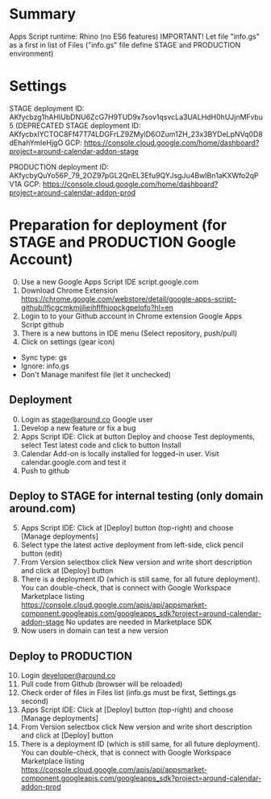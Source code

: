 # Summary

Apps Script runtime: Rhino (no ES6 features)
IMPORTANT! Let file "info.gs" as a first in list of Files ("info.gs" file define STAGE and PRODUCTION environment)

# Settings

STAGE deployment ID: AKfycbzg1hAHIUbDNU6ZcG7H9TUD9x7sov1qsvcLa3UALHdH0hUJjnMFvbu5
(DEPRECATED STAGE deployment ID: AKfycbxIYCTOC8Ff47T74LDGFrLZ9ZMylD6OZum1ZH_23x3BYDeLpNVq0D8dEhahYmIeHjgO
GCP: https://console.cloud.google.com/home/dashboard?project=around-calendar-addon-stage

PRODUCTION deployment ID: AKfycbyQuYo56P_79_2OZ97pGL2QnEL3Efu9QYJsgJu4BwIBn1aKXWfo2qPV1A
GCP: https://console.cloud.google.com/home/dashboard?project=around-calendar-addon-prod

# Preparation for deployment (for STAGE and PRODUCTION Google Account)

0. Use a new Google Apps Script IDE script.google.com
1. Download Chrome Extension https://chrome.google.com/webstore/detail/google-apps-script-github/lfjcgcmkmjjlieihflfhjopckgpelofo?hl=en
2. Login to to your Github account in Chrome extension Google Apps Script github
3. There is a new buttons in IDE menu (Select repository, push/pull)
4. Click on settings (gear icon)

- Sync type: gs
- Ignore: info.gs
- Don't Manage manifest file (let it unchecked)

## Deployment

0. Login as stage@around.co Google user
1. Develop a new feature or fix a bug
2. Apps Script IDE: Click at button Deploy and choose Test deployments, select Test latest code and click to button Install
3. Calendar Add-on is locally installed for logged-in user. Visit calendar.google.com and test it
4. Push to github

## Deploy to STAGE for internal testing (only domain around.com)

5. Apps Script IDE: Click at [Deploy] button (top-right) and choose [Manage deployments]
6. Select type the latest active deployment from left-side, click pencil button (edit)
7. From Version selectbox click New version and write short description and click at [Deploy] button
8. There is a deployment ID (which is still same, for all future deployment).
   You can double-check, that is connect with Google Workspace Marketplace listing
   https://console.cloud.google.com/apis/api/appsmarket-component.googleapis.com/googleapps_sdk?project=around-calendar-addon-stage
   No updates are needed in Marketplace SDK
9. Now users in domain can test a new version

## Deploy to PRODUCTION

10. Login developer@around.co
11. Pull code from Github (browser will be reloaded)
12. Check order of files in Files list (info.gs must be first, Settings.gs second)
13. Apps Script IDE: Click at [Deploy] button (top-right) and choose [Manage deployments]
14. From Version selectbox click New version and write short description and click at [Deploy] button
15. There is a deployment ID (which is still same, for all future deployment).
    You can double-check, that is connect with Google Workspace Marketplace listing
    https://console.cloud.google.com/apis/api/appsmarket-component.googleapis.com/googleapps_sdk?project=around-calendar-addon-prod
